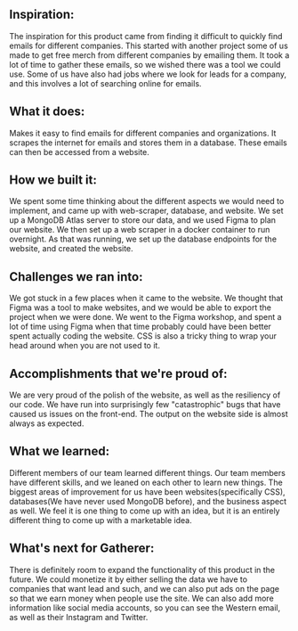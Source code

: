 ## Inspiration:

The inspiration for this product came from finding it difficult to quickly find emails for different companies. This started with another project some of us made to get free merch from different companies by emailing them. It took a lot of time to gather these emails, so we wished there was a tool we could use. Some of us have also had jobs where we look for leads for a company, and this involves a lot of searching online for emails.

## What it does:

Makes it easy to find emails for different companies and organizations. It scrapes the internet for emails and stores them in a database. These emails can then be accessed from a website. 

## How we built it:

We spent some time thinking about the different aspects we would need to implement, and came up with web-scraper, database, and website. We set up a MongoDB Atlas server to store our data, and we used Figma to plan our website. We then set up a web scraper in a docker container to run overnight. As that was running, we set up the database endpoints for the website, and created the website. 

## Challenges we ran into:

We got stuck in a few places when it came to the website. We thought that Figma was a tool to make websites, and we would be able to export the project when we were done. We went to the Figma workshop, and spent a lot of time using Figma when that time probably could have been better spent actually coding the website. CSS is also a tricky thing to wrap your head around when you are not used to it.

## Accomplishments that we're proud of:

We are very proud of the polish of the website, as well as the resiliency of our code. We have run into surprisingly few "catastrophic" bugs that have caused us issues on the front-end. The output on the website side is almost always as expected.

## What we learned:

Different members of our team learned different things. Our team members have different skills, and we leaned on each other to learn new things. The biggest areas of improvement for us have been websites(specifically CSS), databases(We have never used MongoDB before), and the business aspect as well. We feel it is one thing to come up with an idea, but it is an entirely different thing to come up with a marketable idea.

## What's next for Gatherer:

There is definitely room to expand the functionality of this product in the future. We could monetize it by either selling the data we have to companies that want lead and such, and we can also put ads on the page so that we earn money when people use the site. We can also add more information like social media accounts, so you can see the Western email, as well as their Instagram and Twitter. 